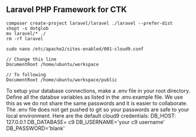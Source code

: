 ## Laravel PHP Framework for CTK

```
composer create-project laravel/laravel ./laravel --prefer-dist
shopt -s dotglob
mv laravel/* ./
rm -rf laravel

```

```
sudo nano /etc/apache2/sites-enabled/001-cloud9.conf

// Change this line
DocumentRoot /home/ubuntu/workspace

// To following
DocumentRoot /home/ubuntu/workspace/public

```

To setup your database connections, make a .env file in your root directory.
Define all the databse variables as listed in the .env.example file.  We use this as we do not share the same passwords and it is easier to collaborate.  The .env file does not get pushed to git so your passwords are safe to your local environment.
Here are the default cloud9 credentials:
DB_HOST: 127.0.0.1
DB_DATABASE= c9
DB_USERNAME='your c9 username'
DB_PASSWORD='blank'